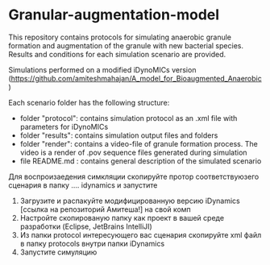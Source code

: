# Granular-augmentation-model

This repository contains protocols for simulating anaerobic granule formation and augmentation of the granule with new bacterial species. Results and conditions for each simulation scenario are provided. 

Simulations performed on a modified iDynoMICs version (https://github.com/amiteshmahajan/A_model_for_Bioaugmented_Anaerobic)

Each scenario folder has the following structure: 
- folder "protocol": contains simulation protocol as an .xml file with parameters for iDynoMICs
- folder "results": contains simulation output files and folders 
- folder "render": contains a video-file of granule formation process. The video is a render of .pov sequence files generated during simulation 
- file README.md : contains general description of the simulated scenario 

Для воспроизаедения симкляции скопируйте протор соответствуюзего сценария в папку .... idynamics и запустите

1. Загрузите и распакуйте модифицированную версию iDynamics [ссылка на репозиторий Амитеша!] на свой комп
2. Настройте скопированую папку как проект в вашей среде разработки (Eclipse, JetBrains IntelliJI)
3. Из папки protocol интересующего вас сценария скопируйте xml файл в папку protocols  внутри папки iDynamics
4. Запустите симуляцию 